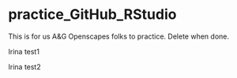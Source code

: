 # practice_GitHub_RStudio

This is for us A&G Openscapes folks to practice. Delete when done.

Irina test1

Irina test2
